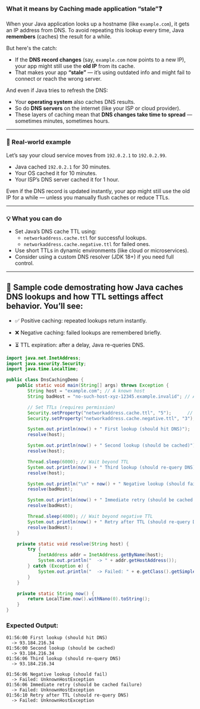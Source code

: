 ### What it means by Caching made application “stale”❓

When your Java application looks up a hostname (like `example.com`), it gets an IP address from DNS. To avoid repeating this lookup every time, Java **remembers** (caches) the result for a while.

But here's the catch:

- If the **DNS record changes** (say, `example.com` now points to a new IP), your app might still use the **old IP** from its cache.
- That makes your app **“stale”** — it’s using outdated info and might fail to connect or reach the wrong server.

And even if Java tries to refresh the DNS:

- Your **operating system** also caches DNS results.
- So do **DNS servers** on the internet (like your ISP or cloud provider).
- These layers of caching mean that **DNS changes take time to spread** — sometimes minutes, sometimes hours.

---

### 🧪 Real-world example

Let’s say your cloud service moves from `192.0.2.1` to `192.0.2.99`.

- Java cached `192.0.2.1` for 30 minutes.
- Your OS cached it for 10 minutes.
- Your ISP’s DNS server cached it for 1 hour.

Even if the DNS record is updated instantly, your app might still use the old IP for a while — unless you manually flush caches or reduce TTLs.

---

### 💡 What you can do

- Set Java’s DNS cache TTL using:
  - `networkaddress.cache.ttl` for successful lookups.
  - `networkaddress.cache.negative.ttl` for failed ones.
- Use short TTLs in dynamic environments (like cloud or microservices).
- Consider using a custom DNS resolver (JDK 18+) if you need full control.

---

## 📌 Sample code demostrating how Java caches DNS lookups and how TTL settings affect behavior. You’ll see:
- ✅ Positive caching: repeated lookups return instantly.
* ❌ Negative caching: failed lookups are remembered briefly.
- ⏳ TTL expiration: after a delay, Java re-queries DNS.
```java
import java.net.InetAddress;
import java.security.Security;
import java.time.LocalTime;

public class DnsCachingDemo {
    public static void main(String[] args) throws Exception {
        String host = "example.com"; // A known host
        String badHost = "no-such-host-xyz-12345.example.invalid"; // A fake host

        // Set TTLs (requires permission)
        Security.setProperty("networkaddress.cache.ttl", "5");      // Cache good results for 5s
        Security.setProperty("networkaddress.cache.negative.ttl", "3"); // Cache failures for 3s

        System.out.println(now() + " First lookup (should hit DNS)");
        resolve(host);

        System.out.println(now() + " Second lookup (should be cached)");
        resolve(host);

        Thread.sleep(6000); // Wait beyond TTL
        System.out.println(now() + " Third lookup (should re-query DNS)");
        resolve(host);

        System.out.println("\n" + now() + " Negative lookup (should fail)");
        resolve(badHost);

        System.out.println(now() + " Immediate retry (should be cached failure)");
        resolve(badHost);

        Thread.sleep(4000); // Wait beyond negative TTL
        System.out.println(now() + " Retry after TTL (should re-query DNS)");
        resolve(badHost);
    }

    private static void resolve(String host) {
        try {
            InetAddress addr = InetAddress.getByName(host);
            System.out.println("  -> " + addr.getHostAddress());
        } catch (Exception e) {
            System.out.println("  -> Failed: " + e.getClass().getSimpleName());
        }
    }

    private static String now() {
        return LocalTime.now().withNano(0).toString();
    }
}
```

### Expected Output:
```
01:56:00 First lookup (should hit DNS)
  -> 93.184.216.34
01:56:00 Second lookup (should be cached)
  -> 93.184.216.34
01:56:06 Third lookup (should re-query DNS)
  -> 93.184.216.34

01:56:06 Negative lookup (should fail)
  -> Failed: UnknownHostException
01:56:06 Immediate retry (should be cached failure)
  -> Failed: UnknownHostException
01:56:10 Retry after TTL (should re-query DNS)
  -> Failed: UnknownHostException
```